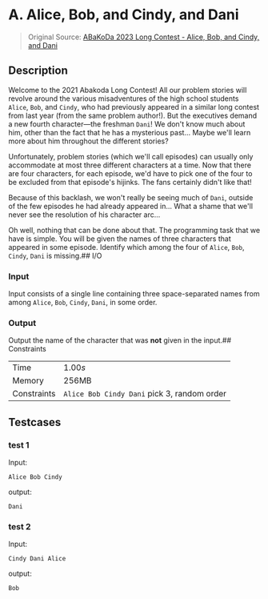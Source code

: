 # A. Alice, Bob, and Cindy, and Dani
> Original Source: [ABaKoDa 2023 Long Contest - Alice, Bob, and Cindy, and Dani](https://codeforces.com/group/cRJbcAFEwS/contest/103496/problem/A)

## Description
Welcome to the 2021 Abakoda Long Contest! All our problem stories will revolve around the various misadventures of the high school students `Alice`, `Bob`, and `Cindy`, who had previously appeared in a similar long contest from last year (from the same problem author!). But the executives demand a new fourth character—the freshman `Dani`! We don't know much about him, other than the fact that he has a mysterious past... Maybe we'll learn more about him throughout the different stories?

Unfortunately, problem stories (which we'll call episodes) can usually only accommodate at most three different characters at a time. Now that there are four characters, for each episode, we'd have to pick one of the four to be excluded from that episode's hijinks. The fans certainly didn't like that!

Because of this backlash, we won't really be seeing much of `Dani`, outside of the few episodes he had already appeared in... What a shame that we'll never see the resolution of his character arc...

Oh well, nothing that can be done about that. The programming task that we have is simple. You will be given the names of three characters that appeared in some episode. Identify which among the four of `Alice`, `Bob`, `Cindy`, `Dani` is missing.## I/O
### Input
Input consists of a single line containing three space-separated names from among `Alice`, `Bob`, `Cindy`, `Dani`, in some order.
### Output
Output the name of the character that was **not** given in the input.## Constraints

| | |
|--|--|
|Time| $1.00s$ |
|Memory| 256MB |
|Constraints| `Alice Bob Cindy Dani` pick 3, random order|

## Testcases

### test 1
Input:
```
Alice Bob Cindy
```
output:

```
Dani
```

### test 2
Input:
```
Cindy Dani Alice
```
output:

```
Bob
```